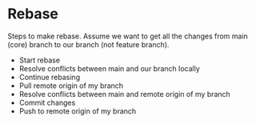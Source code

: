 # Rebase
Steps to make rebase. Assume we want to get all the changes from main (core) branch to our branch (not feature branch).
- Start rebase
- Resolve conflicts between main and our branch locally
- Continue rebasing
- Pull remote origin of my branch
- Resolve conflicts between main and remote origin of my branch
- Commit changes
- Push to remote origin of my branch
